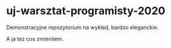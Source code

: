 # uj-warsztat-programisty-2020

Demonstracyjne repozytorium na wykład, bardzo eleganckie.

A ja tez cos zmienilem.
